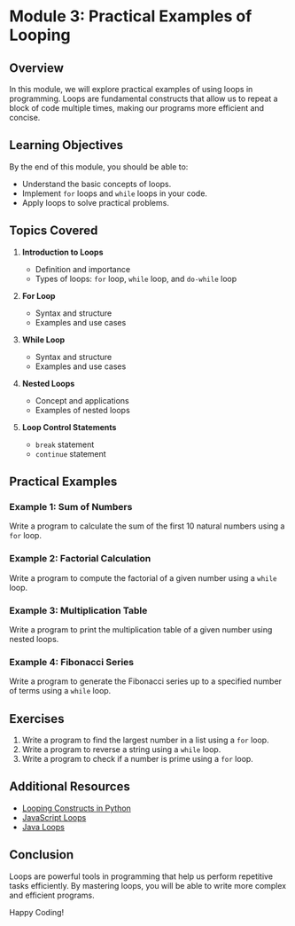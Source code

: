 # Module 3: Practical Examples of Looping

## Overview
In this module, we will explore practical examples of using loops in programming. Loops are fundamental constructs that allow us to repeat a block of code multiple times, making our programs more efficient and concise.

## Learning Objectives
By the end of this module, you should be able to:
- Understand the basic concepts of loops.
- Implement `for` loops and `while` loops in your code.
- Apply loops to solve practical problems.

## Topics Covered
1. **Introduction to Loops**
    - Definition and importance
    - Types of loops: `for` loop, `while` loop, and `do-while` loop

2. **For Loop**
    - Syntax and structure
    - Examples and use cases

3. **While Loop**
    - Syntax and structure
    - Examples and use cases

4. **Nested Loops**
    - Concept and applications
    - Examples of nested loops

5. **Loop Control Statements**
    - `break` statement
    - `continue` statement

## Practical Examples
### Example 1: Sum of Numbers
Write a program to calculate the sum of the first 10 natural numbers using a `for` loop.

### Example 2: Factorial Calculation
Write a program to compute the factorial of a given number using a `while` loop.

### Example 3: Multiplication Table
Write a program to print the multiplication table of a given number using nested loops.

### Example 4: Fibonacci Series
Write a program to generate the Fibonacci series up to a specified number of terms using a `while` loop.

## Exercises
1. Write a program to find the largest number in a list using a `for` loop.
2. Write a program to reverse a string using a `while` loop.
3. Write a program to check if a number is prime using a `for` loop.

## Additional Resources
- [Looping Constructs in Python](https://docs.python.org/3/tutorial/controlflow.html#for-statements)
- [JavaScript Loops](https://developer.mozilla.org/en-US/docs/Web/JavaScript/Guide/Loops_and_iteration)
- [Java Loops](https://docs.oracle.com/javase/tutorial/java/nutsandbolts/while.html)

## Conclusion
Loops are powerful tools in programming that help us perform repetitive tasks efficiently. By mastering loops, you will be able to write more complex and efficient programs.

Happy Coding!